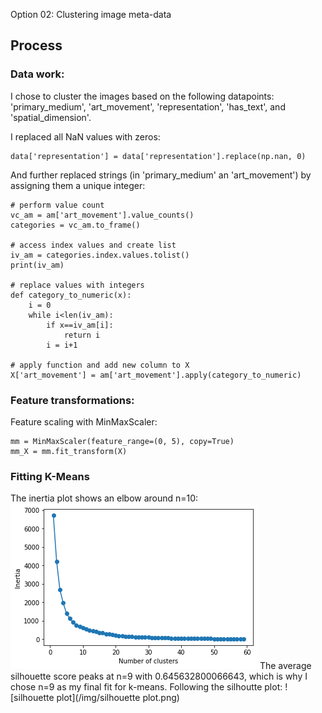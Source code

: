 Option 02:
Clustering image meta-data

## Process
### Data work:
I chose to cluster the images based on the following datapoints:
'primary_medium',
'art_movement',
'representation',
'has_text', and
'spatial_dimension'.  

I replaced all NaN values with zeros:
```
data['representation'] = data['representation'].replace(np.nan, 0)
```
And further replaced strings (in 'primary_medium'
an 'art_movement') by assigning them a unique integer:
```
# perform value count
vc_am = am['art_movement'].value_counts()
categories = vc_am.to_frame()

# access index values and create list
iv_am = categories.index.values.tolist()
print(iv_am)

# replace values with integers
def category_to_numeric(x):
    i = 0
    while i<len(iv_am):
        if x==iv_am[i]:
            return i
        i = i+1

# apply function and add new column to X
X['art_movement'] = am['art_movement'].apply(category_to_numeric)
```
### Feature transformations:
Feature scaling with MinMaxScaler:
```
mm = MinMaxScaler(feature_range=(0, 5), copy=True)
mm_X = mm.fit_transform(X)
```
### Fitting K-Means
The inertia plot shows an elbow around n=10:
![inertia plot](/img/inertia_scores.png)
The average silhouette score peaks at n=9 with 0.645632800066643, which is why I chose n=9 as my final fit for k-means. Following the silhoutte plot:
![silhouette plot](/img/silhouette plot.png)

